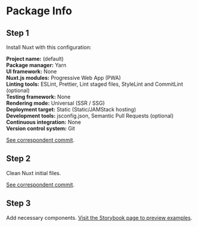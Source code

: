 # Package Info

## Step 1

Install Nuxt with this configuration:

**Project name:** (default)  
**Package manager:** Yarn  
**UI framework:** None  
**Nuxt.js modules:** Progressive Web App (PWA)  
**Linting tools:** ESLint, Prettier, Lint staged files, StyleLint and CommitLint (optional)  
**Testing framework:** None  
**Rendering mode:** Universal (SSR / SSG)  
**Deployment target:** Static (Static/JAMStack hosting)  
**Development tools:** jsconfig.json, Semantic Pull Requests (optional)  
**Continuous integration:** None  
**Version control system:** Git  

[See correspondent commit](https://github.com/renatodelpupo/website-boilerplate/commit/d3250056e4a6dc11799c6717f2c5bff3d6161561).

## Step 2

Clean Nuxt initial files.

[See correspondent commit](https://github.com/renatodelpupo/website-boilerplate/commit/86c3c89ac6c055a9683675981e62b0905923956f).


## Step 3

Add necessary components. [Visit the Storybook page to preview examples](https://renatodelpupo.github.io/website-boilerplate/index.html).
